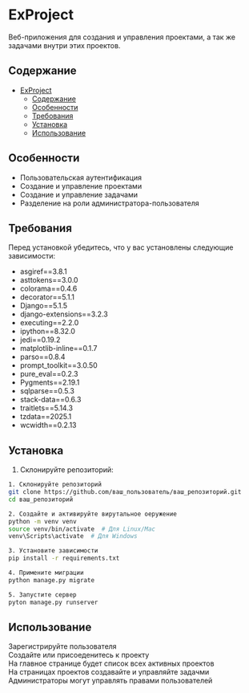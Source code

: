 # ExProject

Веб-приложения для создания и управления проектами, а так же задачами внутри этих проектов.

## Содержание

- [ExProject](#exproject)
  - [Содержание](#содержание)
  - [Особенности](#особенности)
  - [Требования](#требования)
  - [Установка](#установка)
  - [Использование](#использование)

## Особенности

- Пользовательская аутентификация
- Создание и управление проектами
- Создание и управление задачами
- Разделение на роли администратора-пользователя


## Требования

Перед установкой убедитесь, что у вас установлены следующие зависимости:

- asgiref==3.8.1
- asttokens==3.0.0
- colorama==0.4.6
- decorator==5.1.1
- Django==5.1.5
- django-extensions==3.2.3
- executing==2.2.0
- ipython==8.32.0
- jedi==0.19.2
- matplotlib-inline==0.1.7
- parso==0.8.4
- prompt_toolkit==3.0.50
- pure_eval==0.2.3
- Pygments==2.19.1
- sqlparse==0.5.3
- stack-data==0.6.3
- traitlets==5.14.3
- tzdata==2025.1
- wcwidth==0.2.13


## Установка

1. Склонируйте репозиторий:

```bash
1. Склонируйте репозиторий
git clone https://github.com/ваш_пользователь/ваш_репозиторий.git
cd ваш_репозиторий

2. Создайте и активируйте вирутальное оеружение
python -m venv venv
source venv/bin/activate  # Для Linux/Mac
venv\Scripts\activate  # Для Windows

3. Установите зависимости
pip install -r requirements.txt

4. Примените миграции
python manage.py migrate

5. Запустите сервер
pyton manage.py runserver
```


## Использование

Зарегистрируйте пользователя  
Создайте или присоеденитесь к проекту  
На главное странице будет список всех активных проектов  
На страницах проектов создавайте и управляйте задачми  
Администраторы могут управлять правами пользователей
